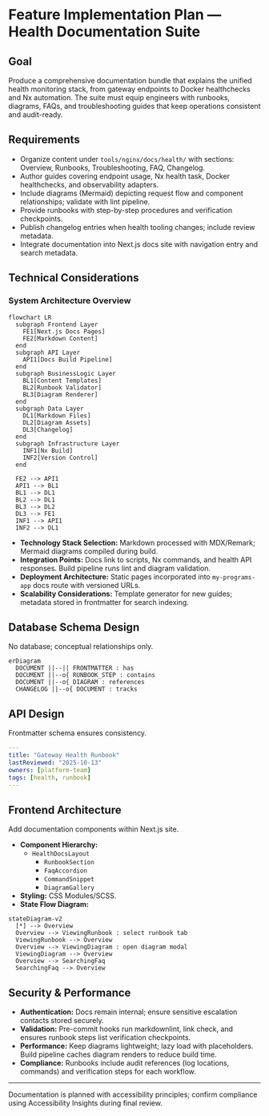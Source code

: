 # Feature Implementation Plan — Health Documentation Suite

## Goal

Produce a comprehensive documentation bundle that explains the unified health monitoring stack, from gateway endpoints to Docker healthchecks and Nx automation. The suite must equip engineers with runbooks, diagrams, FAQs, and troubleshooting guides that keep operations consistent and audit-ready.

## Requirements

- Organize content under `tools/nginx/docs/health/` with sections: Overview, Runbooks, Troubleshooting, FAQ, Changelog.
- Author guides covering endpoint usage, Nx health task, Docker healthchecks, and observability adapters.
- Include diagrams (Mermaid) depicting request flow and component relationships; validate with lint pipeline.
- Provide runbooks with step-by-step procedures and verification checkpoints.
- Publish changelog entries when health tooling changes; include review metadata.
- Integrate documentation into Next.js docs site with navigation entry and search metadata.

## Technical Considerations

### System Architecture Overview

```mermaid
flowchart LR
  subgraph Frontend Layer
    FE1[Next.js Docs Pages]
    FE2[Markdown Content]
  end
  subgraph API Layer
    API1[Docs Build Pipeline]
  end
  subgraph BusinessLogic Layer
    BL1[Content Templates]
    BL2[Runbook Validator]
    BL3[Diagram Renderer]
  end
  subgraph Data Layer
    DL1[Markdown Files]
    DL2[Diagram Assets]
    DL3[Changelog]
  end
  subgraph Infrastructure Layer
    INF1[Nx Build]
    INF2[Version Control]
  end

  FE2 --> API1
  API1 --> BL1
  BL1 --> DL1
  BL2 --> DL1
  BL3 --> DL2
  DL3 --> FE1
  INF1 --> API1
  INF2 --> DL1
```

- **Technology Stack Selection:** Markdown processed with MDX/Remark; Mermaid diagrams compiled during build.
- **Integration Points:** Docs link to scripts, Nx commands, and health API responses. Build pipeline runs lint and diagram validation.
- **Deployment Architecture:** Static pages incorporated into `my-programs-app` docs route with versioned URLs.
- **Scalability Considerations:** Template generator for new guides; metadata stored in frontmatter for search indexing.

## Database Schema Design

No database; conceptual relationships only.

```mermaid
erDiagram
  DOCUMENT ||--|| FRONTMATTER : has
  DOCUMENT ||--o{ RUNBOOK_STEP : contains
  DOCUMENT ||--o{ DIAGRAM : references
  CHANGELOG ||--o{ DOCUMENT : tracks
```

## API Design

Frontmatter schema ensures consistency.

```yaml
---
title: "Gateway Health Runbook"
lastReviewed: "2025-10-13"
owners: [platform-team]
tags: [health, runbook]
---
```

## Frontend Architecture

Add documentation components within Next.js site.

- **Component Hierarchy:**
  - `HealthDocsLayout`
    - `RunbookSection`
    - `FaqAccordion`
    - `CommandSnippet`
    - `DiagramGallery`
- **Styling:** CSS Modules/SCSS.
- **State Flow Diagram:**

```mermaid
stateDiagram-v2
  [*] --> Overview
  Overview --> ViewingRunbook : select runbook tab
  ViewingRunbook --> Overview
  Overview --> ViewingDiagram : open diagram modal
  ViewingDiagram --> Overview
  Overview --> SearchingFaq
  SearchingFaq --> Overview
```

## Security & Performance

- **Authentication:** Docs remain internal; ensure sensitive escalation contacts stored securely.
- **Validation:** Pre-commit hooks run markdownlint, link check, and ensures runbook steps list verification checkpoints.
- **Performance:** Keep diagrams lightweight; lazy load with placeholders. Build pipeline caches diagram renders to reduce build time.
- **Compliance:** Runbooks include audit references (log locations, commands) and verification steps for each workflow.

---

Documentation is planned with accessibility principles; confirm compliance using Accessibility Insights during final review.
